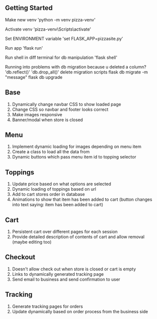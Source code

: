 ## Getting Started
Make new venv
'python -m venv pizza-venv'

Activate venv
'pizza-venv\Scripts\activate'

Set ENVIRONMENT variable
'set FLASK_APP=pizzasite.py'

Run app
'flask run'

Run shell in diff terminal for db manipulation
'flask shell'

Running into problems with db migration because u deleted a column?
'db.reflect()'
'db.drop_all()'
delete migration scripts
flask db migrate -m "message"
flask db upgrade

## Base
1. Dynamically change navbar CSS to show loaded page
2. Change CSS so navbar and footer looks correct
3. Make images responsive
4. Banner/modal when store is closed

## Menu
1. Implement dynamic loading for images depending on menu item
2. Create a class to load all the data from
3. Dynamic buttons which pass menu item id to topping selector

## Toppings
1. Update price based on what options are selected
2. Dynamic loading of toppings based on url
3. Add to cart stores order in database
4. Animations to show that item has been added to cart (button changes into text saying: item has been added to cart)

## Cart
1. Persistent cart over different pages for each session
2. Provide detailed description of contents of cart and allow removal (maybe editing too)

## Checkout 
1. Doesn't allow check out when store is closed or cart is empty
2. Links to dynamically generated tracking page
3. Send email to business and send confirmation to user

## Tracking
1. Generate tracking pages for orders
2. Update dynamically based on order process from the business side